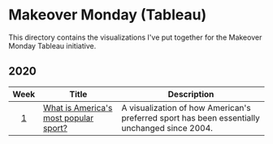 # Makeover Monday (Tableau)
This directory contains the visualizations I've put together for the Makeover Monday Tableau initiative.

## 2020
| Week | Title | Description |
|:----:|-------|-------------|
| [1](2020/week_01/) | [What is America's most popular sport?](https://public.tableau.com/views/AmericanSportsPreferences/Dashboard1?:display_count=y&publish=yes&:origin=viz_share_link) | A visualization of how American's preferred sport has been essentially unchanged since 2004. |
